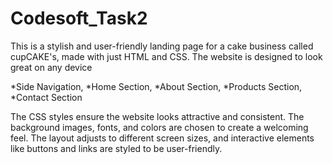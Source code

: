 # Codesoft_Task2

This is a stylish and user-friendly landing page for a cake business called cupCAKE's, made with just HTML and CSS. The website is designed to look great on any device

*Side Navigation, *Home Section, *About Section, *Products Section, *Contact Section

The CSS styles ensure the website looks attractive and consistent. The background images, fonts, and colors are chosen to create a welcoming feel. The layout adjusts to different screen sizes, and interactive elements like buttons and links are styled to be user-friendly.
